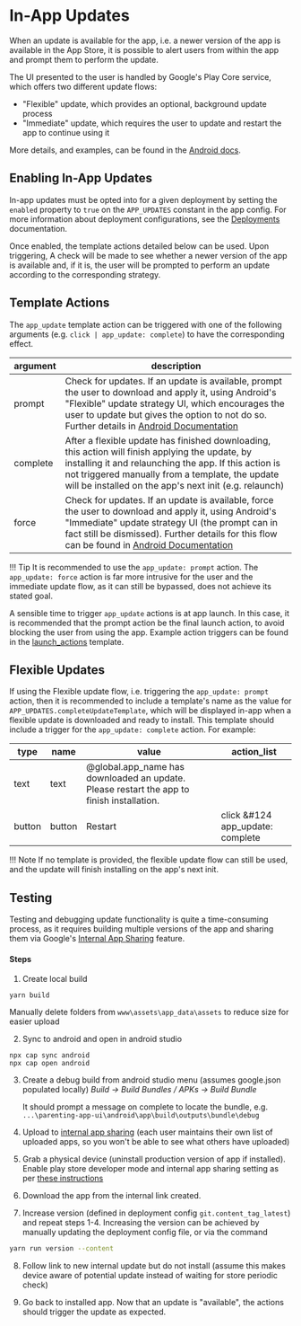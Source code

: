 # In-App Updates

When an update is available for the app, i.e. a newer version of the app is available in the App Store, it is possible to alert users from within the app and prompt them to perform the update.

The UI presented to the user is handled by Google's Play Core service, which offers two different update flows:

- "Flexible" update, which provides an optional, background update process
- "Immediate" update, which requires the user to update and restart the app to continue using it

More details, and examples, can be found in the [Android docs](https://developer.android.com/guide/playcore/in-app-updates).

## Enabling In-App Updates
In-app updates must be opted into for a given deployment by setting the `enabled` property to `true` on the `APP_UPDATES` constant in the app config. For more information about deployment configurations, see the [Deployments](../deployments/#customise-configuration) documentation.

Once enabled, the template actions detailed below can be used. Upon triggering, A check will be made to see whether a newer version of the app is available and, if it is, the user will be prompted to perform an update according to the corresponding strategy.

## Template Actions
The `app_update` template action can be triggered with one of the following arguments (e.g. `click | app_update: complete`) to have the corresponding effect.

| argument             | description   |
| ---------         | ------------  |
| prompt	| Check for updates. If an update is available, prompt the user to download and apply it, using Android's "Flexible" update strategy UI, which encourages the user to update but gives the option to not do so. Further details in [Android Documentation](https://developer.android.com/guide/playcore/in-app-updates#flexible)	|
| complete	    | After a flexible update has finished downloading, this action will finish applying the update, by installing it and relaunching the app. If this action is not triggered manually from a template, the update will be installed on the app's next init (e.g. relaunch) |
| force	        | Check for updates. If an update is available, force the user to download and apply it, using Android's "Immediate" update strategy UI (the prompt can in fact still be dismissed). Further details for this flow can be found in [Android Documentation](https://developer.android.com/guide/playcore/in-app-updates#immediate) |

!!! Tip
    It is recommended to use the `app_update: prompt` action. The `app_update: force` action is far more intrusive for the user and the immediate update flow, as it can still be bypassed, does not achieve its stated goal.

A sensible time to trigger `app_update` actions is at app launch. In this case, it is recommended that the prompt action be the final launch action, to avoid blocking the user from using the app. Example action triggers can be found in the [launch_actions](https://docs.google.com/spreadsheets/d/1MJzzdTYDZg0VkS5zxrXY4lKV5Oi954pw1sIVJUOOzWM/edit#gid=1876097204) template.

## Flexible Updates
If using the Flexible update flow, i.e. triggering the `app_update: prompt` action, then it is recommended to include a template's name as the value for `APP_UPDATES.completeUpdateTemplate`, which will be displayed in-app when a flexible update is downloaded and ready to install. This template should include a trigger for the `app_update: complete` action. For example:

|type               |	name	        |   value   |	action_list |
| ---------         | ------------      | --------- | ------------  |
|text               |	text          |	@global.app_name has downloaded an update. Please restart the app to finish installation.  |               |
|button          |	button		| Restart | click &#124 app_update: complete |


!!! Note
    If no template is provided, the flexible update flow can still be used, and the update will finish installing on the app's next init.

## Testing
Testing and debugging update functionality is quite a time-consuming process, as it requires building multiple versions of the app and sharing them via Google's [Internal App Sharing](https://play.google.com/console/internal-app-sharing) feature. 

#### Steps

1. Create local build
```
yarn build
```
Manually delete folders from `www\assets\app_data\assets` to reduce size for easier upload 

2. Sync to android and open in android studio
```
npx cap sync android
npx cap open android
```

3. Create a debug build from android studio menu (assumes google.json populated locally)
_Build -> Build Bundles / APKs -> Build Bundle_

    It should prompt a message on complete to locate the bundle, e.g. `...\parenting-app-ui\android\app\build\outputs\bundle\debug`

4. Upload to [internal app sharing](https://play.google.com/console/internal-app-sharing) (each user maintains their own list of uploaded apps, so you won't be able to see what others have uploaded)

5. Grab a physical device (uninstall production version of app if installed). Enable play store developer mode and internal app sharing setting as per [these instructions](https://support.google.com/googleplay/android-developer/answer/9844679?hl=en)

6. Download the app from the internal link created. 

7. Increase version (defined in deployment config `git.content_tag_latest`) and repeat steps 1-4. Increasing the version can be achieved by manually updating the deployment config file, or via the command
```sh
yarn run version --content
```

8. Follow link to new internal update but do not install (assume this makes device aware of potential update instead of waiting for store periodic check)

9.  Go back to installed app. Now that an update is "available", the actions should trigger the update as expected.